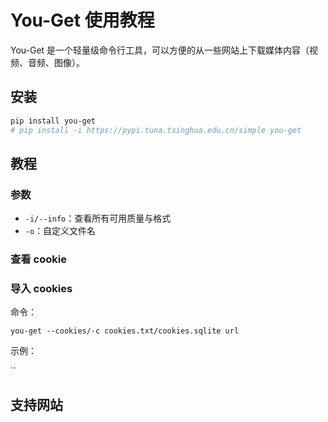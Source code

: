 # You-Get 使用教程


You-Get 是一个轻量级命令行工具，可以方便的从一些网站上下载媒体内容（视频、音频、图像）。

<!--more-->

## 安装

```bash
pip install you-get
# pip install -i https://pypi.tuna.tsinghua.edu.cn/simple you-get
```

## 教程

### 参数

- `-i/--info`：查看所有可用质量与格式
- `-o`：自定义文件名

### 查看 cookie



### 导入 cookies

命令：

`you-get --cookies/-c cookies.txt/cookies.sqlite url`

示例：

``

## 支持网站


